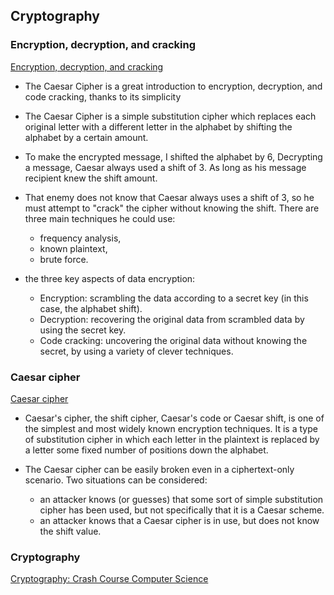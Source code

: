 ## Cryptography

### Encryption, decryption, and cracking
[Encryption, decryption, and cracking](https://www.khanacademy.org/computing/computers-and-internet/xcae6f4a7ff015e7d:online-data-security/xcae6f4a7ff015e7d:data-encryption-techniques/a/encryption-decryption-and-code-cracking)

* The Caesar Cipher is a great introduction to encryption, decryption, and code cracking, thanks to its simplicity

* The Caesar Cipher is a simple substitution cipher which replaces each original letter with a different letter in the alphabet by shifting the alphabet by a certain amount.

* To make the encrypted message, I shifted the alphabet by 6, Decrypting a message, Caesar always used a shift of 3. As long as his message recipient knew the shift amount.

* That enemy does not know that Caesar always uses a shift of 3, so he must attempt to "crack" the cipher without knowing the shift.
There are three main techniques he could use: 
   - frequency analysis, 
   - known plaintext, 
   - brute force.

* the three key aspects of data encryption:
   - Encryption: scrambling the data according to a secret key (in this case, the alphabet shift).
   - Decryption: recovering the original data from scrambled data by using the secret key.
   - Code cracking: uncovering the original data without knowing the secret, by using a variety of clever techniques.




### Caesar cipher
[Caesar cipher](https://en.wikipedia.org/wiki/Caesar_cipher)

* Caesar's cipher, the shift cipher, Caesar's code or Caesar shift, is one of the simplest and most widely known encryption techniques. It is a type of substitution cipher in which each letter in the plaintext is replaced by a letter some fixed number of positions down the alphabet.

* The Caesar cipher can be easily broken even in a ciphertext-only scenario. Two situations can be considered:

   - an attacker knows (or guesses) that some sort of simple substitution cipher has been used, but not specifically that it is a Caesar scheme.
   - an attacker knows that a Caesar cipher is in use, but does not know the shift value.


### Cryptography
[Cryptography: Crash Course Computer Science](https://www.youtube.com/watch?v=jhXCTbFnK8o)